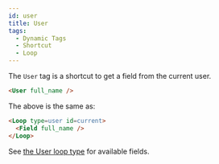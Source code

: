 ```yaml
---
id: user
title: User
tags:
  - Dynamic Tags
  - Shortcut
  - Loop
---
```

The `User` tag is a shortcut to get a field from the current user.

```html
<User full_name />
```

The above is the same as:

```html
<Loop type=user id=current>
  <Field full_name />
</Loop>
```

See [the User loop type](/dynamic-tags/Loop/user#fields) for available fields.